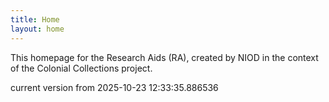 ```yaml
---
title: Home
layout: home
---
```


This homepage for the Research Aids (RA), created by NIOD in the context of the Colonial Collections project. 


current version from 2025-10-23 12:33:35.886536